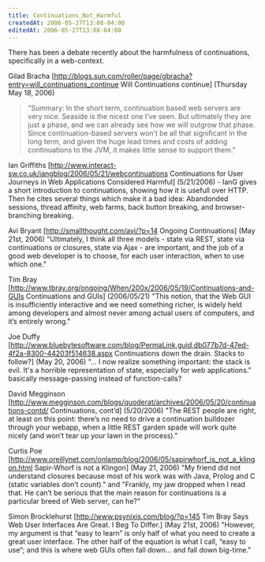 ```yaml
---
title: Continuations_Not_Harmful
createdAt: 2006-05-27T13:08-04:00
editedAt: 2006-05-27T13:08-04:00
---
```


There has been a debate recently about the harmfulness of continuations, specifically in a web-context.

Gilad Bracha [http://blogs.sun.com/roller/page/gbracha?entry=will_continuations_continue Will Continuations continue] (Thursday May 18, 2006)

<blockquote>
"Summary: In the short term, continuation based web servers are very nice. Seaside is the nicest one I’ve seen. But ultimately they are just a phase, and we can already see how we will outgrow that phase. Since continuation-based servers won’t be all that significant in the long term, and given the huge lead times and costs of adding continuations to the JVM, it makes little sense to support them."
</blockquote>

Ian Griffiths [http://www.interact-sw.co.uk/iangblog/2006/05/21/webcontinuations Continuations for User Journeys in Web Applications Considered Harmful] (5/21/2006) - IanG gives a short introduction to continuations, showing how it is usefull over HTTP. Then he cites several things which make it a bad idea: Abandonded sessions, thread affinity, web farms, back button breaking, and browser-branching breaking.

Avi Bryant [http://smallthought.com/avi/?p=14 Ongoing Continuations] (May 21st, 2006) "Ultimately, I think all three models - state via REST, state via continuations or closures, state via Ajax - are important, and the job of a good web developer is to choose, for each user interaction, when to use which one."

Tim Bray [http://www.tbray.org/ongoing/When/200x/2006/05/19/Continuations-and-GUIs Continuations and GUIs] (2006/05/21) "This notion, that the Web GUI is insufficiently interactive and we need something richer, is widely held among developers and almost never among actual users of computers, and it’s entirely wrong."

Joe Duffy [http://www.bluebytesoftware.com/blog/PermaLink,guid,db077b7d-47ed-4f2a-8300-44203f514638.aspx Continuations down the drain. Stacks to follow?] (May 20, 2006) "... I now realize something important: the stack is evil. It's a horrible representation of state, especially for web applications." basically message-passing instead of function-calls?

David Megginson [http://www.megginson.com/blogs/quoderat/archives/2006/05/20/continuations-contd/  Continuations, cont’d] (5/20/2006) "The REST people are right, at least on this point: there’s no need to drive a continuation bulldozer through your webapp, when a little REST garden spade will work quite nicely (and won’t tear up your lawn in the process)."

Curtis Poe [http://www.oreillynet.com/onlamp/blog/2006/05/sapirwhorf_is_not_a_klingon.html Sapir-Whorf is not a Klingon] (May 21, 2006) "My friend did not understand closures because most of his work was with Java, Prolog and C (static variables don’t count)." and "Frankly, my jaw dropped when I read that. He can’t be serious that the main reason for continuations is a particular breed of Web server, can he?"

Simon Brocklehurst [http://www.psynixis.com/blog/?p=145 Tim Bray Says Web User Interfaces Are Great. I Beg To Differ.] (May 21st, 2006) "However, my argument is that “easy to learn” is only half of what you need to create a great user interface. The other half of the equation is what I call, “easy to use“; and this is where web GUIs often fall down… and fall down big-time."



